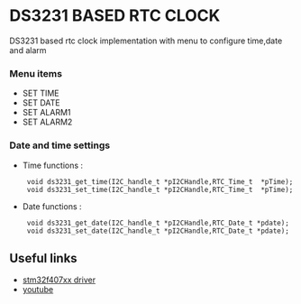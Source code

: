 # DS3231 BASED RTC CLOCK
   DS3231 based rtc clock implementation with menu to configure time,date and alarm
   
### Menu items 
- SET TIME
- SET DATE
- SET ALARM1
- SET ALARM2

### Date and time settings
 - Time functions :
 
        void ds3231_get_time(I2C_handle_t *pI2CHandle,RTC_Time_t  *pTime);
        void ds3231_set_time(I2C_handle_t *pI2CHandle,RTC_Time_t  *pTime);
 - Date functions :
  
        void ds3231_get_date(I2C_handle_t *pI2CHandle,RTC_Date_t *pdate);
        void ds3231_set_date(I2C_handle_t *pI2CHandle,RTC_Date_t *pdate);
  
  
## Useful links
   
  
* [stm32f407xx driver](https://github.com/arjun4embed/stm32f407xx-driver)
* [youtube](https://youtu.be/t4U2aIPSHiM)



